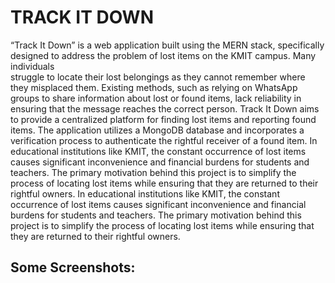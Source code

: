 #   TRACK IT DOWN
“Track It Down” is a web application built using the MERN stack, specifically designed to address the problem of lost items on the KMIT campus. Many individuals   
struggle to locate their lost belongings as they cannot remember where they misplaced 
them. Existing methods, such as relying on WhatsApp groups to share information about 
lost or found items, lack reliability in ensuring that the message reaches the correct 
person. Track It Down aims to provide a centralized platform for finding lost items and 
reporting found items. The application utilizes a MongoDB database and incorporates a 
verification process to authenticate the rightful receiver of a found item. 
 In educational institutions like KMIT, the constant occurrence of lost items 
causes significant inconvenience and financial burdens for students and teachers. The 
primary motivation behind this project is to simplify the process of locating lost items while 
ensuring that they are returned to their rightful owners. 
 In educational institutions like KMIT, the constant occurrence of lost items 
causes significant inconvenience and financial burdens for students and teachers. The 
primary motivation behind this project is to simplify the process of locating lost items while 
ensuring that they are returned to their rightful owners.

## Some Screenshots: 


